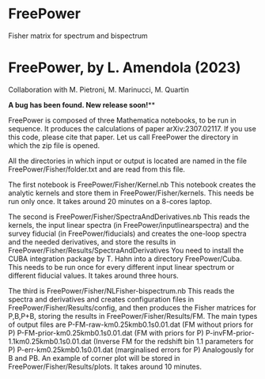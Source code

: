 # FreePower
Fisher matrix for spectrum and bispectrum

FreePower, by L. Amendola (2023)
================================
Collaboration with M. Pietroni, M. Marinucci, M. Quartin

****A bug has been found. New release soon!******

FreePower is composed of three Mathematica notebooks, to be run in sequence. 
It produces the calculations of paper arXiv:2307.02117.
If you use this code, please cite that paper.
Let us call FreePower  the directory in which the zip file is opened.

All the directories in which input or output is located are named in the file 
FreePower/Fisher/folder.txt and are read from this file.

The first notebook is 
FreePower/Fisher/Kernel.nb
This notebook creates the analytic kernels and store them in FreePower/Fisher/kernels.
This needs be run only once. It takes around 20 minutes on a 8-cores laptop.

The second is
FreePower/Fisher/SpectraAndDerivatives.nb
This reads the kernels, the input linear spectra (in FreePower/inputlinearspectra) 
and the survey fiducial (in FreePower/fiducials) and creates the one-loop spectra 
and the needed derivatives, and store the results in FreePower/Fisher/Results/SpectraAndDerivatives
You need to install the CUBA integration package by T. Hahn into a directory FreePower/Cuba.
This needs to be run once for every different input linear spectrum or different fiducial values.
It takes around three hours.


The third is 
FreePower/Fisher/NLFisher-bispectrum.nb
This reads the spectra and derivatives and creates configuration files in FreePower/Fisher/Results/config, 
and then produces the Fisher matrices for P,B,P+B, storing the results in FreePower/Fisher/Results/FM. 
The main types of output files are
P-FM-raw-km0.25kmb0.1s0.01.dat (FM without priors for P)
P-FM-prior-km0.25kmb0.1s0.01.dat (FM with priors for P)
P-invFM-prior-1.1km0.25kmb0.1s0.01.dat (Inverse FM for the redshift bin 1.1 parameters for P)
P-err-km0.25kmb0.1s0.01.dat (marginalised errors for P)
Analogously for B and PB.
An example of corner plot will be stored in FreePower/Fisher/Results/plots.
It takes around 10 minutes.

